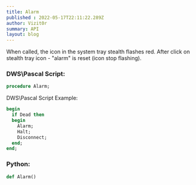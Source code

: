 ```yaml
---
title: Alarm
published : 2022-05-17T22:11:22.289Z
author: Vizit0r
summary: API
layout: blog
---
```


 

When called, the icon in the system tray stealth flashes red. After click on stealth tray icon - "alarm" is reset (icon stop flashing).

 
### DWS\Pascal Script:

```pascal
procedure Alarm;
```

DWS\Pascal Script Example:
```pascal
begin
  if Dead then
  begin
    Alarm;
    Halt;
    Disconnect;
  end;
end;
```

### Python:

```python
def Alarm()
```
